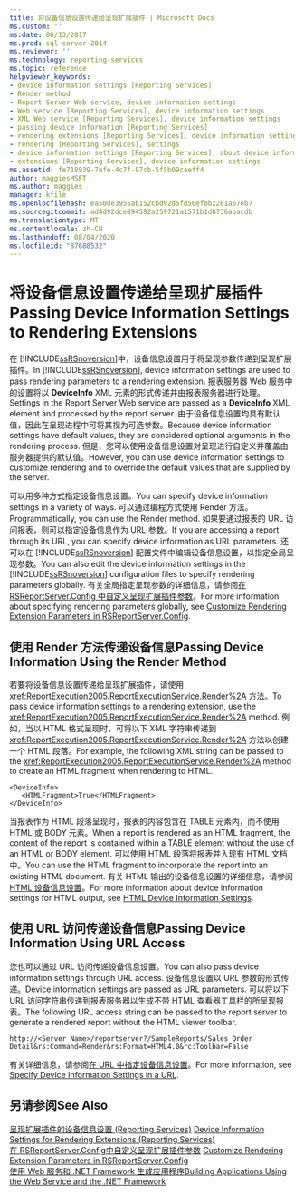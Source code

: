 ```yaml
---
title: 将设备信息设置传递给呈现扩展插件 | Microsoft Docs
ms.custom: ''
ms.date: 06/13/2017
ms.prod: sql-server-2014
ms.reviewer: ''
ms.technology: reporting-services
ms.topic: reference
helpviewer_keywords:
- device information settings [Reporting Services]
- Render method
- Report Server Web service, device information settings
- Web service [Reporting Services], device information settings
- XML Web service [Reporting Services], device information settings
- passing device information [Reporting Services]
- rendering extensions [Reporting Services], device information settings
- rendering [Reporting Services], settings
- device information settings [Reporting Services], about device information settings
- extensions [Reporting Services], device information settings
ms.assetid: fe718939-7efe-4c7f-87cb-5f5b09caeff4
author: maggiesMSFT
ms.author: maggies
manager: kfile
ms.openlocfilehash: ea50de3955ab152cbd92d5fd50ef8b2281a67eb7
ms.sourcegitcommit: ad4d92dce894592a259721a1571b1d8736abacdb
ms.translationtype: MT
ms.contentlocale: zh-CN
ms.lasthandoff: 08/04/2020
ms.locfileid: "87688532"
---
```

# <a name="passing-device-information-settings-to-rendering-extensions"></a><span data-ttu-id="73832-102">将设备信息设置传递给呈现扩展插件</span><span class="sxs-lookup"><span data-stu-id="73832-102">Passing Device Information Settings to Rendering Extensions</span></span>
  <span data-ttu-id="73832-103">在 [!INCLUDE[ssRSnoversion](../../../includes/ssrsnoversion-md.md)]中，设备信息设置用于将呈现参数传递到呈现扩展插件。</span><span class="sxs-lookup"><span data-stu-id="73832-103">In [!INCLUDE[ssRSnoversion](../../../includes/ssrsnoversion-md.md)], device information settings are used to pass rendering parameters to a rendering extension.</span></span> <span data-ttu-id="73832-104">报表服务器 Web 服务中的设置将以 **DeviceInfo** XML 元素的形式传递并由报表服务器进行处理。</span><span class="sxs-lookup"><span data-stu-id="73832-104">Settings in the Report Server Web service are passed as a **DeviceInfo** XML element and processed by the report server.</span></span> <span data-ttu-id="73832-105">由于设备信息设置均具有默认值，因此在呈现进程中可将其视为可选参数。</span><span class="sxs-lookup"><span data-stu-id="73832-105">Because device information settings have default values, they are considered optional arguments in the rendering process.</span></span> <span data-ttu-id="73832-106">但是，您可以使用设备信息设置对呈现进行自定义并覆盖由服务器提供的默认值。</span><span class="sxs-lookup"><span data-stu-id="73832-106">However, you can use device information settings to customize rendering and to override the default values that are supplied by the server.</span></span>  
  
 <span data-ttu-id="73832-107">可以用多种方式指定设备信息设置。</span><span class="sxs-lookup"><span data-stu-id="73832-107">You can specify device information settings in a variety of ways.</span></span> <span data-ttu-id="73832-108">可以通过编程方式使用 Render 方法。</span><span class="sxs-lookup"><span data-stu-id="73832-108">Programmatically, you can use the Render method.</span></span> <span data-ttu-id="73832-109">如果要通过报表的 URL 访问报表，则可以指定设备信息作为 URL 参数。</span><span class="sxs-lookup"><span data-stu-id="73832-109">If you are accessing a report through its URL, you can specify device information as URL parameters.</span></span> <span data-ttu-id="73832-110">还可以在 [!INCLUDE[ssRSnoversion](../../../includes/ssrsnoversion-md.md)] 配置文件中编辑设备信息设置，以指定全局呈现参数。</span><span class="sxs-lookup"><span data-stu-id="73832-110">You can also edit the device information settings in the [!INCLUDE[ssRSnoversion](../../../includes/ssrsnoversion-md.md)] configuration files to specify rendering parameters globally.</span></span> <span data-ttu-id="73832-111">有关全局指定呈现参数的详细信息，请参阅[在 RSReportServer.Config 中自定义呈现扩展插件参数](../../customize-rendering-extension-parameters-in-rsreportserver-config.md)。</span><span class="sxs-lookup"><span data-stu-id="73832-111">For more information about specifying rendering parameters globally, see [Customize Rendering Extension Parameters in RSReportServer.Config](../../customize-rendering-extension-parameters-in-rsreportserver-config.md).</span></span>  
  
## <a name="passing-device-information-using-the-render-method"></a><span data-ttu-id="73832-112">使用 Render 方法传递设备信息</span><span class="sxs-lookup"><span data-stu-id="73832-112">Passing Device Information Using the Render Method</span></span>  
 <span data-ttu-id="73832-113">若要将设备信息设置传递给呈现扩展插件，请使用 <xref:ReportExecution2005.ReportExecutionService.Render%2A> 方法。</span><span class="sxs-lookup"><span data-stu-id="73832-113">To pass device information settings to a rendering extension, use the <xref:ReportExecution2005.ReportExecutionService.Render%2A> method.</span></span> <span data-ttu-id="73832-114">例如，当以 HTML 格式呈现时，可将以下 XML 字符串传递到 <xref:ReportExecution2005.ReportExecutionService.Render%2A> 方法以创建一个 HTML 段落。</span><span class="sxs-lookup"><span data-stu-id="73832-114">For example, the following XML string can be passed to the <xref:ReportExecution2005.ReportExecutionService.Render%2A> method to create an HTML fragment when rendering to HTML.</span></span>  
  
```  
<DeviceInfo>  
   <HTMLFragment>True</HTMLFragment>  
</DeviceInfo>  
```  
  
 <span data-ttu-id="73832-115">当报表作为 HTML 段落呈现时，报表的内容包含在 TABLE 元素内，而不使用 HTML 或 BODY 元素。</span><span class="sxs-lookup"><span data-stu-id="73832-115">When a report is rendered as an HTML fragment, the content of the report is contained within a TABLE element without the use of an HTML or BODY element.</span></span> <span data-ttu-id="73832-116">可以使用 HTML 段落将报表并入现有 HTML 文档中。</span><span class="sxs-lookup"><span data-stu-id="73832-116">You can use the HTML fragment to incorporate the report into an existing HTML document.</span></span> <span data-ttu-id="73832-117">有关 HTML 输出的设备信息设置的详细信息，请参阅 [HTML 设备信息设置](../../html-device-information-settings.md)。</span><span class="sxs-lookup"><span data-stu-id="73832-117">For more information about device information settings for HTML output, see [HTML Device Information Settings](../../html-device-information-settings.md).</span></span>  
  
## <a name="passing-device-information-using-url-access"></a><span data-ttu-id="73832-118">使用 URL 访问传递设备信息</span><span class="sxs-lookup"><span data-stu-id="73832-118">Passing Device Information Using URL Access</span></span>  
 <span data-ttu-id="73832-119">您也可以通过 URL 访问传递设备信息设置。</span><span class="sxs-lookup"><span data-stu-id="73832-119">You can also pass device information settings through URL access.</span></span> <span data-ttu-id="73832-120">设备信息设置以 URL 参数的形式传递。</span><span class="sxs-lookup"><span data-stu-id="73832-120">Device information settings are passed as URL parameters.</span></span> <span data-ttu-id="73832-121">可以将以下 URL 访问字符串传递到报表服务器以生成不带 HTML 查看器工具栏的所呈现报表。</span><span class="sxs-lookup"><span data-stu-id="73832-121">The following URL access string can be passed to the report server to generate a rendered report without the HTML viewer toolbar.</span></span>  
  
```  
http://<Server Name>/reportserver?/SampleReports/Sales Order Detail&rs:Command=Render&rs:Format=HTML4.0&rc:Toolbar=False  
```  
  
 <span data-ttu-id="73832-122">有关详细信息，请参阅[在 URL 中指定设备信息设置](../../specify-device-information-settings-in-a-url.md)。</span><span class="sxs-lookup"><span data-stu-id="73832-122">For more information, see [Specify Device Information Settings in a URL](../../specify-device-information-settings-in-a-url.md).</span></span>  
  
## <a name="see-also"></a><span data-ttu-id="73832-123">另请参阅</span><span class="sxs-lookup"><span data-stu-id="73832-123">See Also</span></span>  
 <span data-ttu-id="73832-124">[呈现扩展插件的设备信息设置 &#40;Reporting Services&#41;](../../device-information-settings-for-rendering-extensions-reporting-services.md) </span><span class="sxs-lookup"><span data-stu-id="73832-124">[Device Information Settings for Rendering Extensions &#40;Reporting Services&#41;](../../device-information-settings-for-rendering-extensions-reporting-services.md) </span></span>  
 <span data-ttu-id="73832-125">[在 RSReportServer.Config中自定义呈现扩展插件参数](../../customize-rendering-extension-parameters-in-rsreportserver-config.md) </span><span class="sxs-lookup"><span data-stu-id="73832-125">[Customize Rendering Extension Parameters in RSReportServer.Config](../../customize-rendering-extension-parameters-in-rsreportserver-config.md) </span></span>  
 [<span data-ttu-id="73832-126">使用 Web 服务和 .NET Framework 生成应用程序</span><span class="sxs-lookup"><span data-stu-id="73832-126">Building Applications Using the Web Service and the .NET Framework</span></span>](building-applications-using-the-web-service-and-the-net-framework.md)  
  
  
